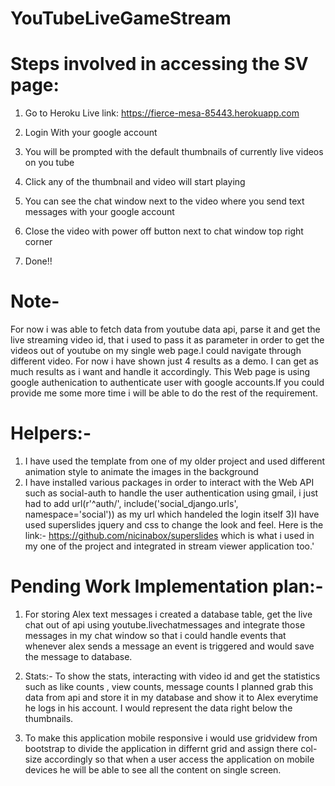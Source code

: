 # YouTubeLiveGameStream
# Steps involved in accessing the SV page:

1) Go to Heroku Live link:
https://fierce-mesa-85443.herokuapp.com

2) Login With your google account

3) You will be prompted with the default thumbnails of currently live videos on you tube

4) Click any of the thumbnail and video will start playing

5) You can see the chat window next to the video where you send text messages with your google account

6) Close the video with power off button next to chat window top right corner

7) Done!!



# Note- 
 For now i was able to fetch data from youtube data api, parse it and get the live streaming video id, that i used to pass it 
as parameter in order to get the videos out of youtube on my single web page.I could navigate through different video. For now i have 
shown just 4 results as a demo. I can get as much results as i want and handle it accordingly. 
This Web page is using google authenication to authenticate user with google accounts.If you could provide me some more time 
i will be able to do the rest of the requirement.




# Helpers:- 

1) I have used the template from one of my older project and used different animation style to animate the images in the background
2) I have installed various packages in order to interact with the Web API such as social-auth to handle the user authentication 
using gmail, i just had to add  url(r'^auth/', include('social_django.urls', namespace='social')) as my url which handeled the login 
itself
3)I have used superslides jquery and css to change the look and feel. Here is the link:- https://github.com/nicinabox/superslides 
which is what i used in my one of the project and integrated in stream viewer application too.'

# Pending Work Implementation plan:-

1. For storing Alex text messages i created a database table, get the live chat out of api using youtube.livechatmessages and 
integrate those messages in my chat window so that i could handle events that whenever alex sends a message an event is 
triggered and would save the message to database.

2. Stats:- To show the stats, interacting with video id and get the statistics such as like counts , view counts, message counts
I planned grab this data from api and store it in my database and show it to Alex everytime he logs in his account. I would represent 
the data right below the thumbnails.
3. To make this application mobile responsive i would use gridvidew from bootstrap to divide the application in differnt grid and assign 
there col-size accordingly so that when a user access the application on mobile devices he will be able to see all the content on single 
screen.











